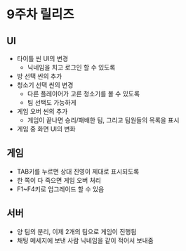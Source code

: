 9주차 릴리즈
====

UI
----
* 타이틀 씬 UI의 변경
  * 닉네임을 치고 로그인 할 수 있도록
* 방 선택 씬의 추가
* 청소기 선택 씬의 변경
  * 다른 플레이어가 고른 청소기를 볼 수 있도록
  * 팀 선택도 가능하게
* 게임 오버 씬의 추가
  * 게임이 끝나면 승리/패배한 팀, 그리고 팀원들의 목록을 표시
* 게임 중 화면 UI의 변화  

게임
----
* TAB키를 누르면 상대 진영이 제대로 표시되도록
* 한 쪽이 다 죽으면 게임 오버 처리
* F1~F4키로 업그레이드 할 수 있음

서버
----
* 양 팀의 분리, 이제 2개의 팀으로 게임이 진행됨
* 채팅 메세지에 보낸 사람 닉네임을 같이 적어서 보내줌
